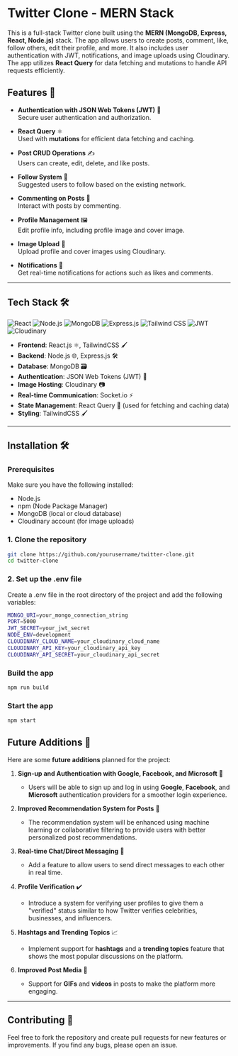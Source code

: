 # Twitter Clone - MERN Stack 

This is a full-stack Twitter clone built using the **MERN (MongoDB, Express, React, Node.js)** stack. The app allows users to create posts, comment, like, follow others, edit their profile, and more. It also includes user authentication with JWT, notifications, and image uploads using Cloudinary. The app utilizes **React Query** for data fetching and mutations to handle API requests efficiently.


## Features 🚀

- **Authentication with JSON Web Tokens (JWT)** 🔑  
  Secure user authentication and authorization.

- **React Query** ⚛️  
  Used with **mutations** for efficient data fetching and caching.

- **Post CRUD Operations** ✍️  
  Users can create, edit, delete, and like posts.

- **Follow System** 👥  
  Suggested users to follow based on the existing network.

- **Commenting on Posts** 💬  
  Interact with posts by commenting.

- **Profile Management** 🖼️  
  Edit profile info, including profile image and cover image.

- **Image Upload** 📸  
  Upload profile and cover images using Cloudinary.

- **Notifications** 🔔  
  Get real-time notifications for actions such as likes and comments.

---

## Tech Stack 🛠️

![React](https://img.shields.io/badge/React-61DAFB?style=for-the-badge&logo=react&logoColor=black)
![Node.js](https://img.shields.io/badge/Node.js-339933?style=for-the-badge&logo=node.js&logoColor=white)
![MongoDB](https://img.shields.io/badge/MongoDB-47A248?style=for-the-badge&logo=mongodb&logoColor=white)
![Express.js](https://img.shields.io/badge/Express.js-000000?style=for-the-badge&logo=express&logoColor=white)
![Tailwind CSS](https://img.shields.io/badge/Tailwind_CSS-06B6D4?style=for-the-badge&logo=tailwind-css&logoColor=white)
![JWT](https://img.shields.io/badge/JWT-000000?style=for-the-badge&logo=json-web-tokens&logoColor=white)
![Cloudinary](https://img.shields.io/badge/Cloudinary-FFD100?style=for-the-badge&logo=cloudinary&logoColor=black)

- **Frontend**: React.js ⚛️, TailwindCSS 🖌️
- **Backend**: Node.js 🌐, Express.js 🛠️
- **Database**: MongoDB 🗃️
- **Authentication**: JSON Web Tokens (JWT) 🔑
- **Image Hosting**: Cloudinary 📷
- **Real-time Communication**: Socket.io ⚡
- **State Management**: React Query 🔄 (used for fetching and caching data)
- **Styling**: TailwindCSS 🖌️

---

## Installation 🛠️

### Prerequisites

Make sure you have the following installed:

- Node.js
- npm (Node Package Manager)
- MongoDB (local or cloud database)
- Cloudinary account (for image uploads)

### 1. Clone the repository

```bash
git clone https://github.com/yourusername/twitter-clone.git
cd twitter-clone
```
### 2. Set up the .env file
Create a .env file in the root directory of the project and add the following variables:
```bash
MONGO_URI=your_mongo_connection_string
PORT=5000
JWT_SECRET=your_jwt_secret
NODE_ENV=development
CLOUDINARY_CLOUD_NAME=your_cloudinary_cloud_name
CLOUDINARY_API_KEY=your_cloudinary_api_key
CLOUDINARY_API_SECRET=your_cloudinary_api_secret
```
### Build the app
```bash
npm run build
```
### Start the app
```bash
npm start
```
## Future Additions 🔮

Here are some **future additions** planned for the project:

1. **Sign-up and Authentication with Google, Facebook, and Microsoft** 🔐  
   - Users will be able to sign up and log in using **Google**, **Facebook**, and **Microsoft** authentication providers for a smoother login experience.
   
2. **Improved Recommendation System for Posts** 🧠  
   - The recommendation system will be enhanced using machine learning or collaborative filtering to provide users with better personalized post recommendations.

3. **Real-time Chat/Direct Messaging** 💬  
   - Add a feature to allow users to send direct messages to each other in real time.

4. **Profile Verification** ✔️  
   - Introduce a system for verifying user profiles to give them a "verified" status similar to how Twitter verifies celebrities, businesses, and influencers.

5. **Hashtags and Trending Topics** 📈  
   - Implement support for **hashtags** and a **trending topics** feature that shows the most popular discussions on the platform.

6. **Improved Post Media** 🎥  
   - Support for **GIFs** and **videos** in posts to make the platform more engaging.
---

## Contributing 🤝

Feel free to fork the repository and create pull requests for new features or improvements. If you find any bugs, please open an issue.
